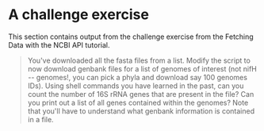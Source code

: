 # A challenge exercise
This section contains output from the challenge exercise from the Fetching Data with the NCBI API tutorial.

> You've downloaded all the fasta files from a list. Modify the script to now download genbank files for a list of genomes of interest (not nifH -- genomes!, you can pick a phyla and download say 100 genomes IDs). Using shell commands you have learned in the past, can you count the number of 16S rRNA genes that are present in the file? Can you print out a list of all genes contained within the genomes? Note that you'll have to understand what genbank information is contained in a file.